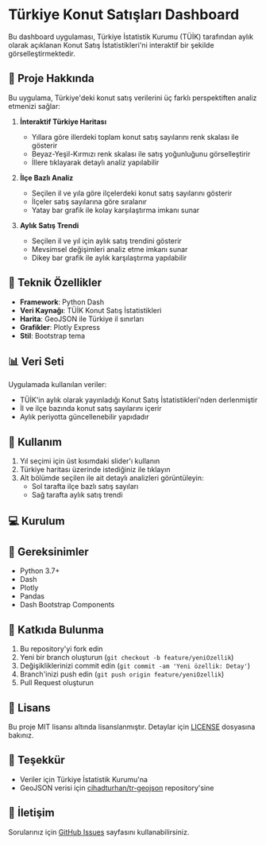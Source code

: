 # Türkiye Konut Satışları Dashboard

Bu dashboard uygulaması, Türkiye İstatistik Kurumu (TÜİK) tarafından aylık olarak açıklanan Konut Satış İstatistikleri'ni interaktif bir şekilde görselleştirmektedir.

## 🎯 Proje Hakkında

Bu uygulama, Türkiye'deki konut satış verilerini üç farklı perspektiften analiz etmenizi sağlar:

1. **İnteraktif Türkiye Haritası**
   - Yıllara göre illerdeki toplam konut satış sayılarını renk skalası ile gösterir
   - Beyaz-Yeşil-Kırmızı renk skalası ile satış yoğunluğunu görselleştirir
   - İllere tıklayarak detaylı analiz yapılabilir

2. **İlçe Bazlı Analiz**
   - Seçilen il ve yıla göre ilçelerdeki konut satış sayılarını gösterir
   - İlçeler satış sayılarına göre sıralanır
   - Yatay bar grafik ile kolay karşılaştırma imkanı sunar

3. **Aylık Satış Trendi**
   - Seçilen il ve yıl için aylık satış trendini gösterir
   - Mevsimsel değişimleri analiz etme imkanı sunar
   - Dikey bar grafik ile aylık karşılaştırma yapılabilir

## 🔧 Teknik Özellikler

- **Framework**: Python Dash
- **Veri Kaynağı**: TÜİK Konut Satış İstatistikleri
- **Harita**: GeoJSON ile Türkiye il sınırları
- **Grafikler**: Plotly Express
- **Stil**: Bootstrap tema

## 📊 Veri Seti

Uygulamada kullanılan veriler:
- TÜİK'in aylık olarak yayınladığı Konut Satış İstatistikleri'nden derlenmiştir
- İl ve ilçe bazında konut satış sayılarını içerir
- Aylık periyotta güncellenebilir yapıdadır

## 🚀 Kullanım

1. Yıl seçimi için üst kısımdaki slider'ı kullanın
2. Türkiye haritası üzerinde istediğiniz ile tıklayın
3. Alt bölümde seçilen ile ait detaylı analizleri görüntüleyin:
   - Sol tarafta ilçe bazlı satış sayıları
   - Sağ tarafta aylık satış trendi

## 💻 Kurulum

## 📝 Gereksinimler

- Python 3.7+
- Dash
- Plotly
- Pandas
- Dash Bootstrap Components

## 🤝 Katkıda Bulunma

1. Bu repository'yi fork edin
2. Yeni bir branch oluşturun (`git checkout -b feature/yeniOzellik`)
3. Değişikliklerinizi commit edin (`git commit -am 'Yeni özellik: Detay'`)
4. Branch'inizi push edin (`git push origin feature/yeniOzellik`)
5. Pull Request oluşturun

## 📄 Lisans

Bu proje MIT lisansı altında lisanslanmıştır. Detaylar için [LICENSE](LICENSE) dosyasına bakınız.

## 🙏 Teşekkür

- Veriler için Türkiye İstatistik Kurumu'na
- GeoJSON verisi için [cihadturhan/tr-geojson](https://github.com/cihadturhan/tr-geojson) repository'sine

## 📧 İletişim

Sorularınız için [GitHub Issues](https://github.com/coteli/intereactive-dash/issues) sayfasını kullanabilirsiniz.